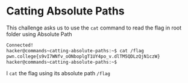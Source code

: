 # Catting Absolute Paths
This challenge asks us to use the `cat` command to read the flag in root folder using Absolute Path
```bash
Connected!
hacker@commands~catting-absolute-paths:~$ cat /flag
pwn.college{s9vI7WNfv_oONboplgT1UY4po_v.dlTM5QDLzQjN1czW}
hacker@commands~catting-absolute-paths:~$
```
I `cat` the flag using its absolute path `/flag`
